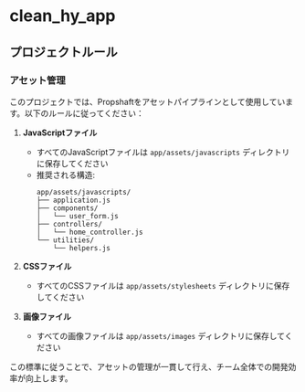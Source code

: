 # clean_hy_app

## プロジェクトルール

### アセット管理

このプロジェクトでは、Propshaftをアセットパイプラインとして使用しています。以下のルールに従ってください：

1. **JavaScriptファイル**
   - すべてのJavaScriptファイルは `app/assets/javascripts` ディレクトリに保存してください
   - 推奨される構造:
     ```
     app/assets/javascripts/
     ├── application.js
     ├── components/
     │   └── user_form.js
     ├── controllers/
     │   └── home_controller.js
     └── utilities/
         └── helpers.js
     ```

2. **CSSファイル**
   - すべてのCSSファイルは `app/assets/stylesheets` ディレクトリに保存してください

3. **画像ファイル**
   - すべての画像ファイルは `app/assets/images` ディレクトリに保存してください

この標準に従うことで、アセットの管理が一貫して行え、チーム全体での開発効率が向上します。
